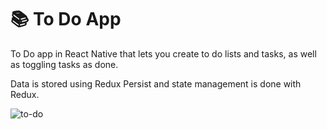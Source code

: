 # 📚 To Do App

To Do app in React Native that lets you create to do lists and tasks, as well as toggling tasks as done.

Data is stored using Redux Persist and state management is done with Redux.

![to-do](https://user-images.githubusercontent.com/38048916/124808519-540da680-df5f-11eb-922d-1f5953ce514b.gif)

